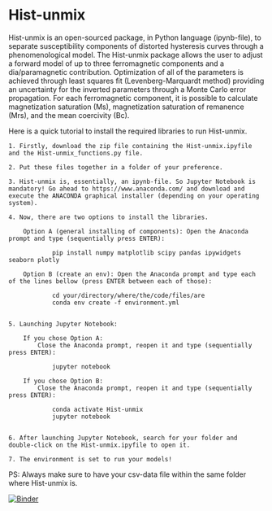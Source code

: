 # Hist-unmix

Hist-unmix is an open-sourced package, in Python language (ipynb-file), to separate susceptibility components of distorted hysteresis curves through a phenomenological model. The Hist-unmix package allows the user to adjust a forward model of up to three ferromagnetic components and a dia/paramagnetic contribution. Optimization of all of the parameters is achieved through least squares fit (Levenberg-Marquardt method) providing an uncertainty for the inverted parameters through a Monte Carlo error propagation. For each ferromagnetic component, it is possible to calculate magnetization saturation (Ms), magnetization saturation of remanence (Mrs), and the mean coercivity (Bc). 

Here is a quick tutorial to install the required libraries to run Hist-unmix.

	1. Firstly, download the zip file containing the Hist-unmix.ipyfile and the Hist-unmix_functions.py file.

	2. Put these files together in a folder of your preference.

	3. Hist-unmix is, essentially, an ipynb-file. So Jupyter Notebook is mandatory! Go ahead to https://www.anaconda.com/ and download and execute the ANACONDA graphical installer (depending on your operating system).

	4. Now, there are two options to install the libraries.

		Option A (general installing of components): Open the Anaconda prompt and type (sequentially press ENTER):

				pip install numpy matplotlib scipy pandas ipywidgets seaborn plotly

		Option B (create an env): Open the Anaconda prompt and type each of the lines bellow (press ENTER between each of those):

				cd your/directory/where/the/code/files/are
				conda env create -f environment.yml


	5. Launching Jupyter Notebook:

		If you chose Option A:
			Close the Anaconda prompt, reopen it and type (sequentially press ENTER):
				
				jupyter notebook

		If you chose Option B:
			Close the Anaconda prompt, reopen it and type (sequentially press ENTER):
				
				conda activate Hist-unmix
				jupyter notebook

	
	6. After launching Jupyter Notebook, search for your folder and double-click on the Hist-unmix.ipyfile to open it. 

	7. The environment is set to run your models!

PS: Always make sure to have your csv-data file within the same folder where Hist-unmix is.

[![Binder](https://mybinder.org/badge_logo.svg)](https://mybinder.org/v2/gh/bellon-donardelli/Hist-unmix.git/HEAD?labpath=Hist-unmix.ipynb)
